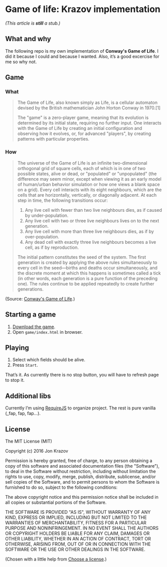 # Game of life: Krazov implementation

_(This article is **still** a stub.)_

## What and why

The following repo is my own implementation of **Conway's Game of Life**. I did it because I could and because I wanted. Also, it’s a good excercise for me so why not.

## Game

### What

>The Game of Life, also known simply as Life, is a cellular automaton devised by the British mathematician John Horton Conway in 1970.[1]
>
>The "game" is a zero-player game, meaning that its evolution is determined by its initial state, requiring no further input. One interacts with the Game of Life by creating an initial configuration and observing how it evolves, or, for advanced "players", by creating patterns with particular properties.

### How

>The universe of the Game of Life is an infinite two-dimensional orthogonal grid of square cells, each of which is in one of two possible states, alive or dead, or "populated" or "unpopulated" (the difference may seem minor, except when viewing it as an early model of human/urban behavior simulation or how one views a blank space on a grid). Every cell interacts with its eight neighbours, which are the cells that are horizontally, vertically, or diagonally adjacent. At each step in time, the following transitions occur:
>
>1. Any live cell with fewer than two live neighbours dies, as if caused by under-population.
>2. Any live cell with two or three live neighbours lives on to the next generation.
>3. Any live cell with more than three live neighbours dies, as if by over-population.
>4. Any dead cell with exactly three live neighbours becomes a live cell, as if by reproduction.
>
>The initial pattern constitutes the seed of the system. The first generation is created by applying the above rules simultaneously to every cell in the seed—births and deaths occur simultaneously, and the discrete moment at which this happens is sometimes called a tick (in other words, each generation is a pure function of the preceding one). The rules continue to be applied repeatedly to create further generations.

(Source: [Conway's Game of Life](https://en.wikipedia.org/wiki/Conway%27s_Game_of_Life).)

## Starting a game

1. [Download the game](https://github.com/Krazov/game-of-life/archive/master.zip).
2. Open `game/index.html` in browser.

## Playing

1. Select which fields should be alive.
2. Press `Start`.

That’s it. As currently there is no stop button, you will have to refresh page to stop it.

## Additional libs

Currently I’m using [RequireJS](https://github.com/requirejs/requirejs) to organize project. The rest is pure vanilla (_fap, fap, fap…).

## License

The MIT License (MIT)

Copyright (c) 2016 Jon Krazov

Permission is hereby granted, free of charge, to any person obtaining a copy
of this software and associated documentation files (the "Software"), to deal
in the Software without restriction, including without limitation the rights
to use, copy, modify, merge, publish, distribute, sublicense, and/or sell
copies of the Software, and to permit persons to whom the Software is
furnished to do so, subject to the following conditions:

The above copyright notice and this permission notice shall be included in all
copies or substantial portions of the Software.

THE SOFTWARE IS PROVIDED "AS IS", WITHOUT WARRANTY OF ANY KIND, EXPRESS OR
IMPLIED, INCLUDING BUT NOT LIMITED TO THE WARRANTIES OF MERCHANTABILITY,
FITNESS FOR A PARTICULAR PURPOSE AND NONINFRINGEMENT. IN NO EVENT SHALL THE
AUTHORS OR COPYRIGHT HOLDERS BE LIABLE FOR ANY CLAIM, DAMAGES OR OTHER
LIABILITY, WHETHER IN AN ACTION OF CONTRACT, TORT OR OTHERWISE, ARISING FROM,
OUT OF OR IN CONNECTION WITH THE SOFTWARE OR THE USE OR OTHER DEALINGS IN THE
SOFTWARE.

(Chosen with a little help from [Choose a license](http://choosealicense.com).)